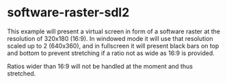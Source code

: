 # software-raster-sdl2
This example will present a virtual screen in form of a software raster at
the resolution of 320x180 (16:9). In windowed mode it will use that resolution
scaled up to 2 (640x360), and in fullscreen it will present black bars on top and
bottom to prevent stretching if a ratio not as wide as 16:9 is provided.

Ratios wider than 16:9 will not be handled at the moment and thus stretched.
